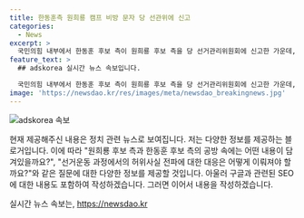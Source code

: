 ```yaml
---
title: 한동훈측 원희룡 캠프 비방 문자 당 선관위에 신고
categories:
  - News
excerpt: >
  국민의힘 내부에서 한동훈 후보 측이 원희룡 후보 측을 당 선거관리위원회에 신고한 가운데, 원 후보는 허위가 있다면 책임지겠다고 밝혔다. 이에 대해 한 후보 측은 원 후보 측이 선관위 규정을 어긴 것이라고 주장했고, 원 후보는 국민이 판단해야하며 책임지겠다고 강조했다. 규정 위반 여부와 관련하여 양측 간에 의견 충돌이 발생하고 있으며, 이에 대한 논란이 지속되고 있다.
feature_text: >
  ## adskorea 실시간 뉴스 속보입니다.

  국민의힘 내부에서 한동훈 후보 측이 원희룡 후보 측을 당 선거관리위원회에 신고한 가운데, 원 후보는 허위가 있다면 책임지겠다고 밝혔다. 이에 대해 한 후보 측은 원 후보 측이 선관위 규정을 어긴 것이라고 주장했고, 원 후보는 국민이 판단해야하며 책임지겠다고 강조했다. 규정 위반 여부와 관련하여 양측 간에 의견 충돌이 발생하고 있으며, 이에 대한 논란이 지속되고 있다.
image: 'https://newsdao.kr/res/images/meta/newsdao_breakingnews.jpg'
---
```


<p><img src="https://newsdao.kr/res/images/meta/newsdao_breakingnews.jpg" alt="adskorea 속보" /></p>

<p>현재 제공해주신 내용은 정치 관련 뉴스로 보여집니다. 저는 다양한 정보를 제공하는 블로거입니다. 이에 따라 "원희룡 후보 측과 한동훈 후보 측의 공방 속에는 어떤 내용이 담겨있을까요?", "선거운동 과정에서의 허위사실 전파에 대한 대응은 어떻게 이뤄져야 할까요?"와 같은 질문에 대한 다양한 정보를 제공할 것입니다. 아울러 구글과 관련된 SEO에 대한 내용도 포함하여 작성하겠습니다. 그러면 이어서 내용을 작성하겠습니다.</p>
실시간 뉴스 속보는, <a href="https://newsdao.kr" rel="dofollow">https://newsdao.kr</a>


